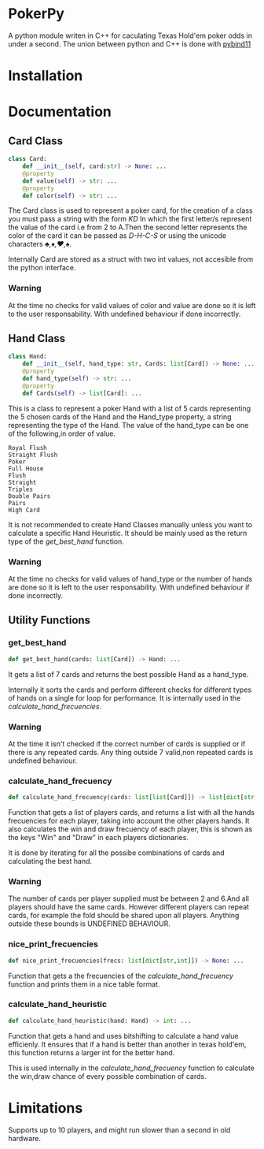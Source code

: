 # PokerPy

A python module writen in C++ for caculating Texas Hold'em poker odds in under a second. The union between python and C++ is done with [pybind11](https://github.com/pybind/pybind11) 

# Installation

# Documentation

## Card Class
```python
class Card:
    def __init__(self, card:str) -> None: ...
    @property
    def value(self) -> str: ...
    @property
    def color(self) -> str: ...
```
The Card class is used to represent a poker card, for the creation of a class you must pass a string with the form *KD* In which the first letter/s represent the value of the card i.e from 2 to A.Then the second letter represents the color of the card it can be passed as *D-H-C-S* or using the unicode characters *♣,♦,♥,♠*.

Internally Card are stored as a struct with two int values, not accesible from the python interface.

### Warning 
At the time no checks for valid values of color and value are done so it is left to the user responsability. With undefined behaviour if done incorrectly.
## Hand Class
```python
class Hand:
    def __init__(self, hand_type: str, Cards: list[Card]) -> None: ...
    @property
    def hand_type(self) -> str: ...
    @property
    def Cards(self) -> list[Card]: ...
```
This is a class to represent a poker Hand with a list of 5 cards representing the 5 chosen cards of the Hand and the Hand_type property, a string representing the type of the Hand. The value of the hand_type can be one of the following,in order of value.
```text
Royal Flush
Straight Flush
Poker
Full House
Flush
Straight
Triples
Double Pairs
Pairs
High Card
```
It is not recommended to create Hand Classes manually unless you want to calculate a specific Hand Heuristic. It should be mainly used as the return type of the *get_best_hand* function.
### Warning 
At the time no checks for valid values of hand_type or the number of hands are done so it is left to the user responsability. With undefined behaviour if done incorrectly.

## Utility Functions 

### get_best_hand
```python
def get_best_hand(cards: list[Card]) -> Hand: ...
```
It gets a list of 7 cards and returns the best possible Hand as a hand_type.

Internally it sorts the cards and perform different checks for different types of hands on a single for loop for performance. It is internally used in the *calculate_hand_frecuencies*.

### Warning 
At the time it isn't checked if the correct number of cards is supplied or if there is any repeated cards. Any thing outside 7 valid,non repeated cards is undefined behaviour.

### calculate_hand_frecuency
```python
def calculate_hand_frecuency(cards: list[list[Card]]) -> list[dict[str,int]]: ...
```
Function that gets a list of players cards, and returns a list with all the hands frecuencies for each player, taking into account the other players hands.
It also calculates the win and draw frecuency of each player, this is shown as the keys "Win" and "Draw" in each players dictionaries.

It is done by iterating for all the possibe combinations of cards and calculating the best hand.

### Warning 
The number of cards per player supplied must be between 2 and 6.And all players should have the same cards. However different players can repeat cards, for example the fold should be shared upon all players.
Anything outside these bounds is UNDEFINED BEHAVIOUR.

### nice_print_frecuencies
```python
def nice_print_frecuencies(frecs: list[dict[str,int]]) -> None: ...
```
Function that gets a the frecuencies of the *calculate_hand_frecuency* function and prints them in a nice table format.

### calculate_hand_heuristic
```python
def calculate_hand_heuristic(hand: Hand) -> int: ...
```
Function that gets a hand and uses bitshifting to calculate a hand value efficienly. It ensures that if a hand is better than another in texas hold'em, this function returns a larger int for the better hand.

This is used internally in the *calculate_hand_frecuency* function to calculate the win,draw chance of every possible combination of cards.

# Limitations 
Supports up to 10 players, and might run slower than a second in old hardware.